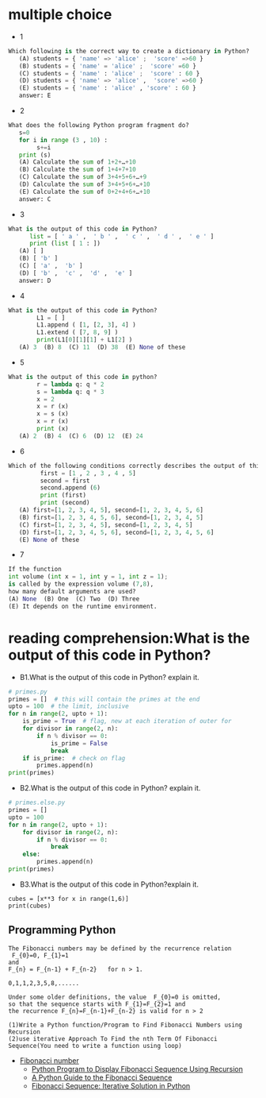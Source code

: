 # multiple choice
- 1
```python
Which following is the correct way to create a dictionary in Python?
   (A) students = { 'name' => 'alice' ;  'score' =>60 }
   (B) students = { 'name' = 'alice' ;  'score' =60 }
   (C) students = { 'name' : 'alice' ;  'score' : 60 }
   (D) students = { 'name' => 'alice' ,  'score' =>60 }
   (E) students = { 'name' : 'alice' , 'score' : 60 }
   answer: E
```
- 2
```python
What does the following Python program fragment do?
   s=0
   for i in range (3 , 10) :
        s+=i
   print (s)
   (A) Calculate the sum of 1+2+…+10
   (B) Calculate the sum of 1+4+7+10
   (C) Calculate the sum of 3+4+5+6+…+9
   (D) Calculate the sum of 3+4+5+6+…+10
   (E) Calculate the sum of 0+2+4+6+…+10
   answer: C
```
- 3
```python
What is the output of this code in Python?
      list = [ ' a ' ,  ' b ' ,  ' c ' ,  ' d ' ,  ' e ' ]
      print (list [ 1 : ])
   (A) [ ]
   (B) [ 'b' ]
   (C) [ 'a' ,  'b' ]
   (D) [ 'b' ,  'c' ,  'd' ,  'e' ]
   answer: D
```

- 4
```python
What is the output of this code in Python?
        L1 = [ ]
        L1.append ( [1, [2, 3], 4] )
        L1.extend ( [7, 8, 9] )
        print(L1[0][1][1] + L1[2] )
   (A) 3  (B) 8  (C) 11  (D) 38  (E) None of these
```

- 5

```python
What is the output of this code in python?
        r = lambda q: q * 2
        s = lambda q: q * 3
        x = 2
        x = r (x)
        x = s (x)
        x = r (x)
        print (x)
   (A) 2  (B) 4  (C) 6  (D) 12  (E) 24
```

- 6
```python
Which of the following conditions correctly describes the output of this code in  Python?
         first = [1 , 2 , 3 , 4 , 5]
         second = first
         second.append (6)
         print (first)
         print (second)
   (A) first=[1, 2, 3, 4, 5], second=[1, 2, 3, 4, 5, 6]
   (B) first=[1, 2, 3, 4, 5, 6], second=[1, 2, 3, 4, 5]
   (C) first=[1, 2, 3, 4, 5], second=[1, 2, 3, 4, 5]
   (D) first=[1, 2, 3, 4, 5, 6], second=[1, 2, 3, 4, 5, 6]
   (E) None of these
```
- 7
```python
If the function 
int volume (int x = 1, int y = 1, int z = 1); 
is called by the expression volume (7,8), 
how many default arguments are used?
(A) None  (B) One  (C) Two  (D) Three
(E) It depends on the runtime environment.
```

# reading comprehension:What is the output of this code in Python?
- B1.What is the output of this code in Python? explain it.
```python
# primes.py
primes = []  # this will contain the primes at the end
upto = 100  # the limit, inclusive
for n in range(2, upto + 1):
    is_prime = True  # flag, new at each iteration of outer for
    for divisor in range(2, n):
        if n % divisor == 0:
            is_prime = False
            break
    if is_prime:  # check on flag
        primes.append(n)
print(primes)
```
- B2.What is the output of this code in Python? explain it.
```python
# primes.else.py
primes = []
upto = 100
for n in range(2, upto + 1):
    for divisor in range(2, n):
        if n % divisor == 0:
            break
    else:
        primes.append(n)
print(primes)
```
- B3.What is the output of this code in Python?explain it.
```
cubes = [x**3 for x in range(1,6)]
print(cubes)
```

## Programming Python
```
The Fibonacci numbers may be defined by the recurrence relation
 F_{0}=0, F_{1}=1
and
F_{n} = F_{n-1} + F_{n-2}   for n > 1.

0,1,1,2,3,5,8,......

Under some older definitions, the value  F_{0}=0 is omitted, 
so that the sequence starts with F_{1}=F_{2}=1 and 
the recurrence F_{n}=F_{n-1}+F_{n-2} is valid for n > 2

(1)Write a Python function/Program to Find Fibonacci Numbers using Recursion
(2)use iterative Approach To Find the nth Term Of Fibonacci Sequence(You need to write a function using loop)
```
- [Fibonacci number](https://en.wikipedia.org/wiki/Fibonacci_number)
  - [Python Program to Display Fibonacci Sequence Using Recursion](https://www.programiz.com/python-programming/examples/fibonacci-recursion)
  - [A Python Guide to the Fibonacci Sequence](https://realpython.com/fibonacci-sequence-python/)
  - [Fibonacci Sequence: Iterative Solution in Python](https://pythonistaplanet.com/fibonacci-sequence-iterative/)

```


```
```
